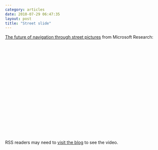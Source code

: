 ```yaml
---
category: articles
date: 2010-07-29 06:47:35
layout: post
title: "Street slide"
---
```


<p><a href="http://research.microsoft.com/en-us/um/people/kopf/street_slide/index.html">The future of navigation through street pictures</a> from Microsoft Research:</p><iframe title="Street slide" width="480" height="300" data-src="//www.youtube.com/embed/K-_T949uSwU" frameborder="0" allowfullscreen></iframe><p>RSS readers may need to <a href="//joaobordalo.com/articles/2010/07/29/street-slide">visit the blog</a> to see the video.</p>
